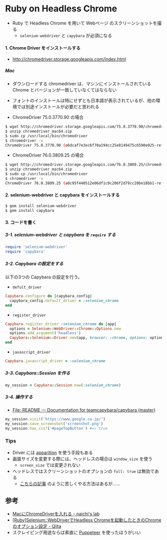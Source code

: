 # Ruby on Headless Chrome
- Ruby で Headless Chrome を用いて Webページ のスクリーンショットを撮る
  - `selenium-webdriver` と `capybara` が必須になる

#### 1. Chrome Driver をインストールする
- http://chromedriver.storage.googleapis.com/index.html

##### Mac
- ダウンロードする chromedriver は、マシンにインストールされている Chrome とバージョンが一致していなくてはならない
- フォントのインストールは特にせずとも日本語が表示されているが、他の環境では別途インストールが必要だと思われる

- ChromeDriver 75.0.3770.90 の場合

```bash
$ wget http://chromedriver.storage.googleapis.com/75.0.3770.90/chromedriver_mac64.zip
$ unzip chromedriver_mac64.zip
$ sudo cp /usr/local/bin/chromedriver
$ chromedriver -v
ChromeDriver 75.0.3770.90 (a6dcaf7e3ec6f70a194cc25e8149475c6590e025-refs/branch-heads/3770@{#1003})
```

- ChromeDriver 76.0.3809.25 の場合

```bash
$ wget http://chromedriver.storage.googleapis.com/76.0.3809.25/chromedriver_mac64.zip
$ unzip chromedriver_mac64.zip
$ sudo cp /usr/local/bin/chromedriver
$ chromedriver -v
ChromeDriver 76.0.3809.25 (a0c95f440512e06df1c9c206f2d79cc20be18bb1-refs/branch-heads/3809@{#271})
```

#### 2. selenium-webdriver と capybara をインストールする
```bash
$ gem install selenium-webdriver
$ gem install capybara
```

#### 3. コードを書く

##### 3-1. selenium-webdriver と capybara を `require` する
```ruby
require 'selenium-webdriver'
require 'capybara'
```

##### 3-2. Capybara の設定をする
以下の3つの Capybara の設定を行う。

- `defult_driver`

```ruby
Capybara.configure do |capybara_config|
  capybara_config.default_driver = :selenium_chrome
end
```

- `register_driver`

```ruby
Capybara.register_driver :selenium_chrome do |app|
  options = Selenium::WebDriver::Chrome::Options.new
  options.add_argument('headless')
  Capybara::Selenium::Driver.new(app, browser: :chrome, options: options)
end
```

- `javascript_driver`

```ruby
Capybara.javascript_driver = :selenium_chrome
```

##### 3-3. Capybara::Session を作る
```ruby
my_session = Capybara::Session.new(:selenium_chrome)
```

##### 3-4. 操作する
- [File: README — Documentation for teamcapybara/capybara (master)](https://www.rubydoc.info/github/teamcapybara/capybara/master)

```ruby
my_session.visit('https://www.google.co.jp/')
my_session.save_screenshot('screenshot.png')
my_session.has_css?('#pageTopButton') #=> true
```

### Tips
- Driver には [apparition](https://github.com/twalpole/apparition) を使う手段もある
- 画面サイズを変更する際には、ヘッドレスの場合は `window_size` を使う
  - `screen_size` では変更されない
- ヘッドレスではスクリーンショットのオプションの `full: true` は無効である
  - [こちらの記事](https://qiita.com/g-fujioka/items/091c400814800f1280ff) のように苦しくやる方法はあるが……

## 参考
- [MacにChromeDriverを入れる - naichi's lab](https://blog.naichilab.com/entry/mac-chromedriver)
- [[Ruby]Selenium::WebDriverでHeadless Chromeを起動したときのChromeのオプション設定 - Qiita](https://qiita.com/eightfoursix/items/6943cad899a571d02798)
- スクレイピング用途ならば素直に [Puppeteer](https://github.com/GoogleChrome/puppeteer) を使ったほうがいい